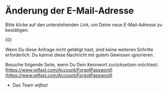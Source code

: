 # Änderung der E-Mail-Adresse

Bitte klicke auf den unterstehenden Link, um Deine neue E-Mail-Adresse zu bestätigen:

{0}

Wenn Du diese Anfrage nicht getätigt hast, sind keine weiteren Schritte erforderlich. Du kannst diese Nachricht mit gutem Gewissen ignorieren.

Besuche folgende Seite, wenn Du Dein Kennwort zurücksetzen möchtest: [https://www.wtfast.com/Account/ForgotPassword](https://www.wtfast.com/Account/ForgotPassword)

- Das Team *wtfast*